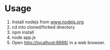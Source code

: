 # Usage

1. Install nodejs from www.nodejs.org
2. cd into cloned/forked directory
3. npm install
4. node app.js
5. Open [http://localhost:8888/](http://localhost:8888/) in a web browser.
